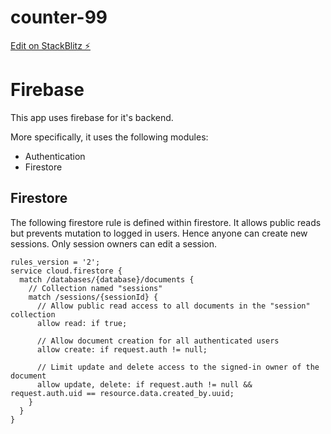 # counter-99

[Edit on StackBlitz ⚡️](https://stackblitz.com/edit/counter-99)

# Firebase

This app uses firebase for it's backend.

More specifically, it uses the following modules:

- Authentication
- Firestore

## Firestore

The following firestore rule is defined within firestore. It allows public reads but prevents mutation to logged in users. Hence anyone can create new sessions. Only session owners can edit a session.

```
rules_version = '2';
service cloud.firestore {
  match /databases/{database}/documents {
    // Collection named "sessions"
    match /sessions/{sessionId} {
      // Allow public read access to all documents in the "session" collection
      allow read: if true;

      // Allow document creation for all authenticated users
      allow create: if request.auth != null;

      // Limit update and delete access to the signed-in owner of the document
      allow update, delete: if request.auth != null && request.auth.uid == resource.data.created_by.uuid;
    }
  }
}
```